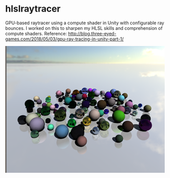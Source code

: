# hlslraytracer

GPU-based raytracer using a compute shader in Unity with configurable ray bounces. I worked on this to sharpen my HLSL skills and comprehension of compute shaders.
Reference: http://blog.three-eyed-games.com/2018/05/03/gpu-ray-tracing-in-unity-part-1/

![alt text](https://raw.githubusercontent.com/treque/hlslraytracer/main/preview.bmp "Raytraced spheres")
